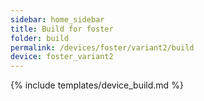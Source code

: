 ```yaml
---
sidebar: home_sidebar
title: Build for foster
folder: build
permalink: /devices/foster/variant2/build
device: foster_variant2
---
```

{% include templates/device_build.md %}
